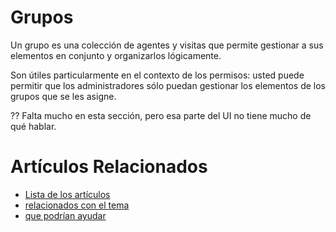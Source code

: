 # Grupos

Un grupo es una colección de agentes y visitas que permite gestionar
a sus elementos en conjunto y organizarlos lógicamente.

Son útiles particularmente en el contexto de los permisos: usted puede
permitir que los administradores sólo puedan gestionar los elementos
de los grupos que se les asigne.

?? Falta mucho en esta sección, pero esa parte del UI no tiene mucho
de qué hablar.

# Artículos Relacionados

* [Lista de los artículos](/..)
* [relacionados con el tema](/../template)
* [que podrían ayudar](http://gestii.com)
